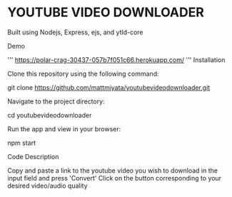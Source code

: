 # YOUTUBE VIDEO DOWNLOADER

Built using Nodejs, Express, ejs, and ytld-core

Demo

'''
https://polar-crag-30437-057b7f051c66.herokuapp.com/
'''
Installation

Clone this repository using the following command:

git clone https://github.com/mattmiyata/youtubevideodownloader.git

Navigate to the project directory:

cd youtubevideodownloader

Run the app and view in your browser:

npm start

Code Description



  Copy and paste a link to the youtube video you wish to download in the input field and press 'Convert'
  Click on the button corresponding to your desired video/audio quality
